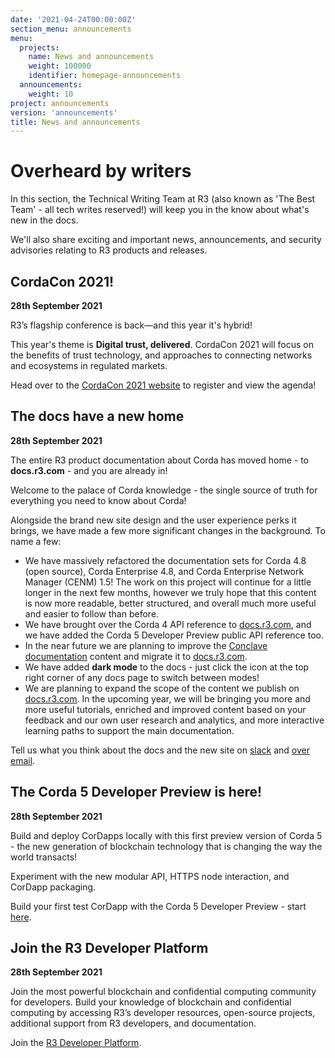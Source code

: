 ```yaml
---
date: '2021-04-24T00:00:00Z'
section_menu: announcements
menu:
  projects:
    name: News and announcements
    weight: 100000
    identifier: homepage-announcements
  announcements:
    weight: 10
project: announcements
version: 'announcements'
title: News and announcements
---
```


# Overheard by writers

In this section, the Technical Writing Team at R3 (also known as 'The Best Team' - all tech writes reserved!) will keep you in the know about what's new in the docs.

We'll also share exciting and important news, announcements, and security advisories relating to R3 products and releases.

## CordaCon 2021!

**28th September 2021**

R3’s flagship conference is back—and this year it's hybrid!

This year's theme is **Digital trust, delivered**. CordaCon 2021 will focus on the benefits of trust technology, and approaches to connecting networks and ecosystems in regulated markets.

Head over to the <a href="https://www.cordacon.com/" target="_blank">CordaCon 2021 website</a>  to register and view the agenda!

## The docs have a new home

**28th September 2021**

The entire R3 product documentation about Corda has moved home - to **docs.r3.com** - and you are already in!

Welcome to the palace of Corda knowledge - the single source of truth for everything you need to know about Corda!

Alongside the brand new site design and the user experience perks it brings, we have made a few more significant changes in the background. To name a few:

* We have massively refactored the documentation sets for Corda 4.8 (open source), Corda Enterprise 4.8, and Corda Enterprise Network Manager (CENM) 1.5! The work on this project will continue for a little longer in the next few months, however we truly hope that this content is now more readable, better structured, and overall much more useful and easier to follow than before.
* We have brought over the Corda 4 API reference to [docs.r3.com](https://docs.r3.com/en/api-ref.html), and we have added the Corda 5 Developer Preview public API reference too.
* In the near future we are planning to improve the [Conclave documentation](https://docs.conclave.com) content and migrate it to [docs.r3.com](https://docs.r3.com).
* We have added **dark mode** to the docs - just click the icon at the top right corner of any docs page to switch between modes!
* We are planning to expand the scope of the content we publish on [docs.r3.com](https://docs.r3.com). In the upcoming year, we will be bringing you more and more useful tutorials, enriched and improved content based on your feedback and our own user research and analytics, and more interactive learning paths to support the main documentation.

Tell us what you think about the docs and the new site on [slack](https://cordaledger.slack.com/archives/C01Q3RQ7E8M) and [over email](mailto:corda-docs@r3.com).

## The Corda 5 Developer Preview is here!

**28th September 2021**

Build and deploy CorDapps locally with this first preview version of Corda 5 - the new generation of blockchain technology that is changing the way the world transacts!

Experiment with the new modular API, HTTPS node interaction, and CorDapp packaging.

Build your first test CorDapp with the Corda 5 Developer Preview - start [here](../../en/platform/corda/5.0-dev-preview-1.html).

## Join the R3 Developer Platform

**28th September 2021**

Join the most powerful blockchain and confidential computing community for developers. Build your knowledge of blockchain and confidential computing by accessing R3’s developer resources, open-source projects, additional support from R3 developers, and documentation.

Join the [R3 Developer Platform](https://developer.r3.com/).

